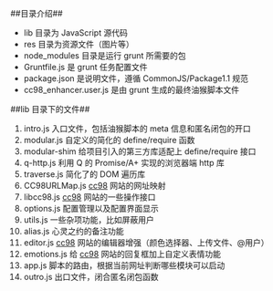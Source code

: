 ##目录介绍##

- lib 目录为 JavaScript 源代码
- res 目录为资源文件（图片等）
- node\_modules 目录是运行 grunt 所需要的包
- Gruntfile.js 是 grunt 任务配置文件
- package.json 是说明文件，遵循 CommonJS/Package1.1 规范
- cc98\_enhancer.user.js 是由 grunt 生成的最终油猴脚本文件

##lib 目录下的文件##

1. intro.js 入口文件，包括油猴脚本的 meta 信息和匿名闭包的开口
2. modular.js 自定义的简化的 define/require 函数
3. modular-shim 给项目引入的第三方库适配上 define/require 接口
4. q-http.js 利用 Q 的 Promise/A+ 实现的浏览器端 http 库
5. traverse.js 简化了的 DOM 遍历库
6. CC98URLMap.js [cc98](1) 网站的网址映射
7. libcc98.js [cc98](1) 网站的一些操作接口
8. options.js 配置管理以及配置界面显示
9. utils.js 一些杂项功能，比如屏蔽用户
10. alias.js 心灵之约的备注功能
11. editor.js [cc98](1) 网站的编辑器增强（颜色选择器、上传文件、@用户）
12. emotions.js 给 [cc98](1) 网站的回复框加上自定义表情功能
13. app.js 脚本的路由，根据当前网址判断哪些模块可以启动
14. outro.js 出口文件，闭合匿名闭包函数

[1]: http://www.cc98.org
